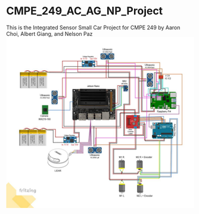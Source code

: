 # CMPE_249_AC_AG_NP_Project
This is the Integrated Sensor Small Car Project for CMPE 249 by Aaron Choi, Albert Giang, and Nelson Paz
![](Images/Robot_Wiring.jpg)

